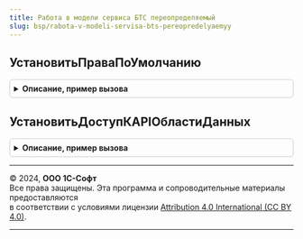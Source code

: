 ```yaml
---
title: Работа в модели сервиса БТС переопределяемый
slug: bsp/rabota-v-modeli-servisa-bts-pereopredelyaemyy
---
```



## УстановитьПраваПоУмолчанию
<details style="margin: 1em 0; padding: 0.5em; border: 1px solid #ccc; border-radius: 6px;">

<summary style="font-weight: bold; cursor: pointer;">Описание, пример вызова</summary>

```bsl

// Устанавливает пользователю права по умолчанию.
// Вызывается при работе в модели сервиса, в случае обновления в менеджере
// сервиса прав пользователя без прав администрирования.
// @skip-check module-empty-method - переопределяемый метод.
//
// Параметры:
//  Пользователь - СправочникСсылка.Пользователи - пользователь,
//                 которому требуется установить права по умолчанию.
//  ДоступРазрешен - Булево - признак разрешения доступа.
//                   Если Истина - доступ разрешается, если Ложь - доступ запрещается.
//
Процедура УстановитьПраваПоУмолчанию(Пользователь, ДоступРазрешен = Истина) Экспорт
```

Пример вызова
```bsl
РаботаВМоделиСервисаБТСПереопределяемый.УстановитьПраваПоУмолчанию(Пользователь, ДоступРазрешен);
```
</details>

## УстановитьДоступКAPIОбластиДанных
<details style="margin: 1em 0; padding: 0.5em; border: 1px solid #ccc; border-radius: 6px;">

<summary style="font-weight: bold; cursor: pointer;">Описание, пример вызова</summary>

```bsl

// Устанавливает пользователю права доступа к API области данных.
// Вызывается при работе в модели сервиса, в случае обновления в менеджере
// сервиса прав пользователя без прав администрирования.
// @skip-check module-empty-method - переопределяемый метод.
//
// Параметры:
//  Пользователь - СправочникСсылка.Пользователи - пользователь, которому требуется установить права доступа к API.
//  ДоступРазрешен - Булево - признак разрешения доступа.
//                   Если Истина - доступ разрешается, если Ложь - доступ запрещается.
//
Процедура УстановитьДоступКAPIОбластиДанных(Пользователь, ДоступРазрешен = Истина) Экспорт
```

Пример вызова
```bsl
РаботаВМоделиСервисаБТСПереопределяемый.УстановитьДоступКAPIОбластиДанных(Пользователь, ДоступРазрешен);
```
</details>

---

© 2024, **ООО 1С-Софт**  
Все права защищены. Эта программа и сопроводительные материалы предоставляются  
в соответствии с условиями лицензии [Attribution 4.0 International (CC BY 4.0)](https://creativecommons.org/licenses/by/4.0/legalcode).

---
